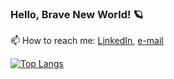 ### Hello, Brave New World! 🪐

<!--
**r-mura/r-mura** is a ✨ _special_ ✨ repository because its `README.md` (this file) appears on your GitHub profile.

Here are some ideas to get you started:

- 🔭 I’m currently working on ...
- 🌱 I’m currently learning ...
- 👯 I’m looking to collaborate on ...
- 🤔 I’m looking for help with ...
- 💬 Ask me about ...
- 📫 How to reach me: [LinkedIn](https://www.linkedin.com/in/riccardo-mura-2b4b426a/), [personal mail](riccardo_mura@yahoo.com)
- 😄 Pronouns: ...
- ⚡ Fun fact: ...
-->
📫 How to reach me: [LinkedIn](https://www.linkedin.com/in/riccardo-mura-2b4b426a/), [e-mail](mailto:riccardo_mura@yahoo.com)

<!--[![Anurag's GitHub stats](https://github-readme-stats.vercel.app/api?username=cowuake&include_all_commits=true&count_private=true&show_icons=true&theme=calm)](https://github.com/anuraghazra/github-readme-stats)-->
[![Top Langs](https://github-readme-stats.vercel.app/api/top-langs/?username=cowuake&layout=donut&langs_count=6&theme=calm&hide=HTML,Gnuplot)](https://github.com/anuraghazra/github-readme-stats)
